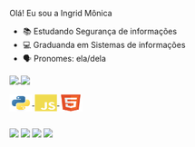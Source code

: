 Olá! Eu sou a Ingrid Mônica

- 📚 Estudando Segurança de informações
- 💻 Graduanda em Sistemas de informações
- 🗣️ Pronomes: ela/dela

<div>
  <a href="https://github.com/ingridmonica">
  <img align="center" height="170cm" src="https://github-readme-stats.vercel.app/api?username=ingridmonica&show_icons=true&theme=radical&include_all_commits=true&count_private=true"/>
  <img align="center" height="170cm" src="https://github-readme-stats.vercel.app/api/top-langs/?username=ingridmonica&layout=compact&langs_count=16&theme=radical"/>
</div>

<div style="display: inline_block"><br>
  <img align="center" alt="Ingrid-Python" height="30" width="40" src="https://raw.githubusercontent.com/devicons/devicon/master/icons/python/python-original.svg">
  <img align="center" alt="Ingrid-Js" height="30" width="40" src="https://raw.githubusercontent.com/devicons/devicon/master/icons/javascript/javascript-plain.svg">
  <img align="center" alt="Ingrid-HTML" height="30" width="40" src="https://raw.githubusercontent.com/devicons/devicon/master/icons/html5/html5-original.svg">
</div>

##

<div> 
  <a href = "mailto:ingridmonica85@gmail.com"><img src="https://img.shields.io/badge/-Gmail-%23333?style=for-the-badge&logo=gmail&logoColor=white" target="_blank"></a>
  <a href="https://instagram.com/ingridmonica_jb" target="_blank"><img src="https://img.shields.io/badge/-Instagram-%23E4405F?style=for-the-badge&logo=instagram&logoColor=white" target="_blank"></a>
 	<a href="https://www.twitch.tv/ingridmonica_jb" target="_blank"><img src="https://img.shields.io/badge/Twitch-9146FF?style=for-the-badge&logo=twitch&logoColor=white" target="_blank"></a>
 <a href="https://discord.com/channels/@me" target="_blank"><img src="https://img.shields.io/badge/Discord-7289DA?style=for-the-badge&logo=discord&logoColor=white" target="_blank"></a> 
</div>

